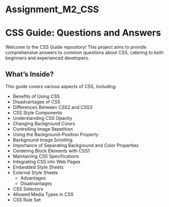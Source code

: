 # Assignment_M2_CSS
# CSS Guide: Questions and Answers
Welcome to the CSS Guide repository! This project aims to provide comprehensive answers to common questions about CSS, catering to both beginners and experienced developers.

## What’s Inside?
This guide covers various aspects of CSS, including:

- Benefits of Using CSS
- Disadvantages of CSS
- Differences Between CSS2 and CSS3
- CSS Style Components
- Understanding CSS Opacity
- Changing Background Colors
- Controlling Image Repetition
- Using the Background-Position Property
- Background Image Scrolling
- Importance of Separating Background and Color Properties
- Centering Block Elements with CSS1
- Maintaining CSS Specifications
- Integrating CSS into Web Pages
- Embedded Style Sheets
- External Style Sheets
  - Advantages
  - Disadvantages
- CSS Selectors
- Allowed Media Types in CSS
- CSS Rule Set
